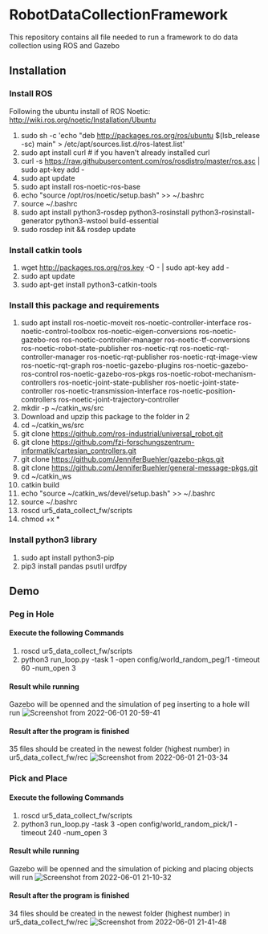 # RobotDataCollectionFramework
This repository contains all file needed to run a framework to do data collection using ROS and Gazebo

## Installation
### Install ROS
Following the ubuntu install of ROS Noetic: http://wiki.ros.org/noetic/Installation/Ubuntu
1. sudo sh -c 'echo "deb http://packages.ros.org/ros/ubuntu $(lsb_release -sc) main" > /etc/apt/sources.list.d/ros-latest.list'
2. sudo apt install curl # if you haven't already installed curl
3. curl -s https://raw.githubusercontent.com/ros/rosdistro/master/ros.asc | sudo apt-key add -
4. sudo apt update
5. sudo apt install ros-noetic-ros-base
6. echo "source /opt/ros/noetic/setup.bash" >> ~/.bashrc
7. source ~/.bashrc
8. sudo apt install python3-rosdep python3-rosinstall python3-rosinstall-generator python3-wstool build-essential
9. sudo rosdep init && rosdep update
### Install catkin tools
1. wget http://packages.ros.org/ros.key -O - | sudo apt-key add -
2. sudo apt update
3. sudo apt-get install python3-catkin-tools
### Install this package and requirements
1. sudo apt install ros-noetic-moveit ros-noetic-controller-interface ros-noetic-control-toolbox ros-noetic-eigen-conversions ros-noetic-gazebo-ros ros-noetic-controller-manager ros-noetic-tf-conversions ros-noetic-robot-state-publisher ros-noetic-rqt ros-noetic-rqt-controller-manager ros-noetic-rqt-publisher ros-noetic-rqt-image-view ros-noetic-rqt-graph ros-noetic-gazebo-plugins ros-noetic-gazebo-ros-control ros-noetic-gazebo-ros-pkgs ros-noetic-robot-mechanism-controllers ros-noetic-joint-state-publisher ros-noetic-joint-state-controller ros-noetic-transmission-interface ros-noetic-position-controllers ros-noetic-joint-trajectory-controller
2. mkdir -p ~/catkin_ws/src 
3. Download and upzip this package to the folder in 2
4. cd ~/catkin_ws/src
5. git clone https://github.com/ros-industrial/universal_robot.git 
6. git clone https://github.com/fzi-forschungszentrum-informatik/cartesian_controllers.git
7. git clone https://github.com/JenniferBuehler/gazebo-pkgs.git
8. git clone https://github.com/JenniferBuehler/general-message-pkgs.git
9. cd ~/catkin_ws
10. catkin build
11. echo "source ~/catkin_ws/devel/setup.bash" >> ~/.bashrc
12. source ~/.bashrc
13. roscd ur5_data_collect_fw/scripts
14. chmod +x *
### Install python3 library
1. sudo apt install python3-pip
2. pip3 install pandas psutil urdfpy
## Demo
### Peg in Hole
#### Execute the following Commands
1. roscd ur5_data_collect_fw/scripts
2. python3 run_loop.py -task 1 -open config/world_random_peg/1 -timeout 60 -num_open 3
#### Result while running
Gazebo will be openned and the simulation of peg inserting to a hole will run
![Screenshot from 2022-06-01 20-59-41](https://user-images.githubusercontent.com/91130166/171422712-e7116999-9dfd-48e1-9d78-c3cf910fbe8c.png)
#### Result after the program is finished
35 files should be created in the newest folder (highest number) in ur5_data_collect_fw/rec
![Screenshot from 2022-06-01 21-03-34](https://user-images.githubusercontent.com/91130166/171423484-9c31adcb-4b58-4b31-8f70-6868c939c364.png)
### Pick and Place
#### Execute the following Commands
1. roscd ur5_data_collect_fw/scripts
2. python3 run_loop.py -task 3 -open config/world_random_pick/1 -timeout 240 -num_open 3
#### Result while running
Gazebo will be openned and the simulation of picking and placing objects will run
![Screenshot from 2022-06-01 21-10-32](https://user-images.githubusercontent.com/91130166/171431801-007b54e9-9043-45d9-9fc1-2625ae0fd677.png)
#### Result after the program is finished
34 files should be created in the newest folder (highest number) in ur5_data_collect_fw/rec
![Screenshot from 2022-06-01 21-41-48](https://user-images.githubusercontent.com/91130166/171431925-7b77493a-c0a7-44a2-9769-facc4d01eb4a.png)
